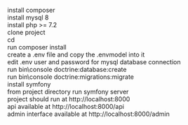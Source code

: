 install composer <br/>
install mysql 8 <br/>
install php >= 7.2 <br/>
clone project <br/>
cd <project directory> <br/>
run composer install <br/>
create a .env file and copy the .envmodel into it<br/>
edit .env user and password for mysql database connection <br/>
run bin\console doctrine:database:create <br/>
run bin\console doctrine:migrations:migrate <br/>
install symfony <br/>
from project directory run symfony server <br/>
project should run at http://localhost:8000 <br/>
api available at http://localhost:8000/api <br/>
admin interface available at http://localhost:8000/admin <br/>
